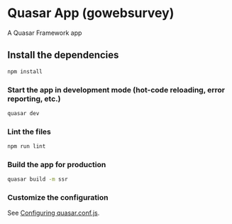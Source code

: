 # Quasar App (gowebsurvey)

A Quasar Framework app

## Install the dependencies
```bash
npm install
```

### Start the app in development mode (hot-code reloading, error reporting, etc.)
```bash
quasar dev 
```

### Lint the files
```bash
npm run lint
```

### Build the app for production
```bash
quasar build -m ssr
```

### Customize the configuration
See [Configuring quasar.conf.js](https://v2.quasar.dev/quasar-cli/quasar-conf-js).
